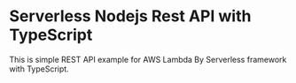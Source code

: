 # Serverless Nodejs Rest API with TypeScript

This is simple REST API example for AWS Lambda By Serverless framework with TypeScript.
